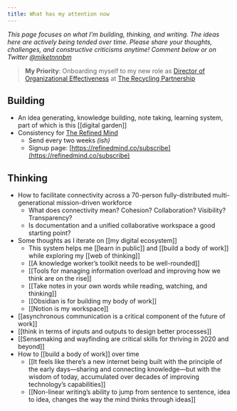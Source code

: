 ```yaml
---
title: What has my attention now
---
```

*This page focuses on what I’m building, thinking, and writing. The ideas here are actively being tended over time. Please share your thoughts, challenges, and constructive criticisms anytime! Comment below or on Twitter [@miketnnnbm](https://twitter.com/miketnnnbm)*

> **My Priority**: Onboarding myself to my new role as [Director of Organizational Effectiveness](https://linkedin.com/in/tannenbaum) at [The Recycling Partnership](https://recyclingpartnership.org/)

## Building
* An idea generating, knowledge building, note taking, learning system, part of which is this [[digital garden]]
* Consistency for [The Refined Mind](https://refinedmind.co)
	* Send every two weeks *(ish)*
	* Signup page: [https://refinedmind.co/subscribe](https://refinedmind.co/subscribe)

## Thinking
- How to facilitate connectivity across a 70-person fully-distributed multi-generational mission-driven workforce
	- What does connectivity mean? Cohesion? Collaboration? Visibility? Transparency?
	- Is documentation and a unified collaborative workspace a good starting point?
- Some thoughts as I iterate on [[my digital ecosystem]]
	* This system helps me [[learn in public]] and [[build a body of work]] while exploring my [[web of thinking]]
	* [[A knowledge worker’s toolkit needs to be well-rounded]]
	* [[Tools for managing information overload and improving how we think are on the rise]]
	* [[Take notes in your own words while reading, watching, and thinking]]
	* [[Obsidian is for building my body of work]]
	* [[Notion is my workspace]]
- [[asynchronous communication is a critical component of the future of work]]
- [[think in terms of inputs and outputs to design better processes]]
- [[Sensemaking and wayfinding are critical skills for thriving in 2020 and beyond]]
- How to [[build a body of work]] over time
	- [[It feels like there’s a new internet being built with the principle of the early days—sharing and connecting knowledge—but with the wisdom of today, accumulated over decades of improving technology’s capabilities]]
	- [[Non-linear writing’s ability to jump from sentence to sentence, idea to idea, changes the way the mind thinks through ideas]]